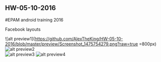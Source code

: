 ## HW-05-10-2016
#EPAM android training 2016

Facebook layouts

![alt preview1](https://github.com/AlexTheKing/HW-05-10-2016/blob/master/preview/Screenshot_1475754279.png?raw=true =800px)
![alt preview2](https://github.com/AlexTheKing/HW-05-10-2016/blob/master/preview/Screenshot_1475847109.png?raw=true)  
![alt preview3](https://github.com/AlexTheKing/HW-05-10-2016/blob/master/preview/Screenshot_1475847709.png?raw=true)
![alt preview4](https://github.com/AlexTheKing/HW-05-10-2016/blob/master/preview/Screenshot_1475847771.png?raw=true)

